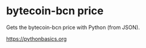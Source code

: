 # bytecoin-bcn price 

Gets the bytecoin-bcn price with Python (from JSON).

https://pythonbasics.org
